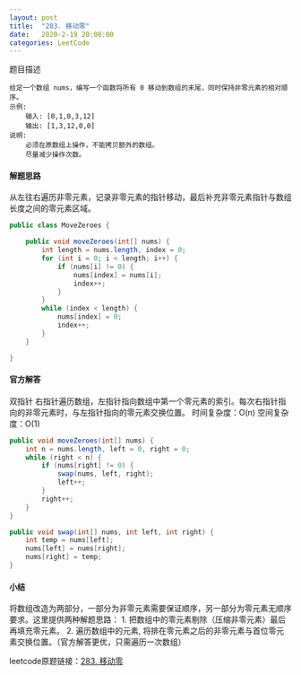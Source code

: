 ```yaml
---
layout: post
title:  "283. 移动零"
date:   2020-2-19 20:00:00
categories: LeetCode
---
```

题目描述

    给定一个数组 nums，编写一个函数将所有 0 移动到数组的末尾，同时保持非零元素的相对顺序。
    示例:
        输入: [0,1,0,3,12]
        输出: [1,3,12,0,0]
    说明:
        必须在原数组上操作，不能拷贝额外的数组。
        尽量减少操作次数。

#### 解题思路
从左往右遍历非零元素，记录非零元素的指针移动，最后补充非零元素指针与数组长度之间的零元素区域。
```java
public class MoveZeroes {

    public void moveZeroes(int[] nums) {
        int length = nums.length, index = 0;
        for (int i = 0; i < length; i++) {
            if (nums[i] != 0) {
                nums[index] = nums[i];
                index++;
            }
        }
        while (index < length) {
            nums[index] = 0;
            index++;
        }
    }

}
```

#### 官方解答
双指针
右指针遍历数组，左指针指向数组中第一个零元素的索引。每次右指针指向的非零元素时，与左指针指向的零元素交换位置。
时间复杂度：O(n)
空间复杂度：O(1)
```java
public void moveZeroes(int[] nums) {
    int n = nums.length, left = 0, right = 0;
    while (right < n) {
        if (nums[right] != 0) {
            swap(nums, left, right);
            left++;
        }
        right++;
    }
}

public void swap(int[] nums, int left, int right) {
    int temp = nums[left];
    nums[left] = nums[right];
    nums[right] = temp;
}
```

#### 小结
将数组改造为两部分，一部分为非零元素需要保证顺序，另一部分为零元素无顺序要求。这里提供两种解题思路：
    1. 把数组中的零元素剔除（压缩非零元素）最后再填充零元素。
    2. 遍历数组中的元素, 将排在零元素之后的非零元素与首位零元素交换位置。（官方解答更优，只需遍历一次数组）


leetcode原题链接：[283. 移动零](https://leetcode.com/problems/move-zeroes/)